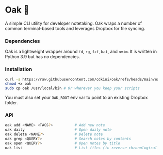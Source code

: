 # Oak 🌳

A simple CLI utility for developer notetaking. Oak wraps a number of common terminal-based tools and leverages Dropbox for file syncing.

### Dependencies
Oak is a lightweight wrapper around `fd`, `rg`, `fzf`, `bat`, and `nvim`.
It is written in Python 3.9 but has no dependencies.


### Installation
```bash
curl -s https://raw.githubusercontent.com/cdkini/oak/refs/heads/main/oak > oak 
chmod +x oak
sudo cp oak /usr/local/bin # Or wherever you keep your scripts
```

You must also set your `OAK_ROOT` env var to point to an existing Dropbox folder.

### API
```bash
oak add <NAME> <TAGS?>          # Add new note
oak daily                       # Open daily note
oak delete <NAME?>              # Delete note
oak grep <QUERY?>               # Search notes by contents
oak open <QUERY?>               # Open notes by title 
oak list                        # List files (in reverse chronological order)
```
